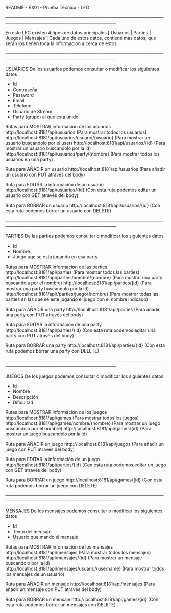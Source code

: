 
README - EX01 - Prueba Técnica - LFG

─────────────────────────────────────────────────────────────────────────────────────

En este LFG existen 4 tipos de datos principales [ Usuarios | Parties | Juegos | Mensajes ]
Cada uno de estos datos, contiene mas datos, que serán los tienen toda la informacion a cerca de estos.

─────────────────────────────────────────────────────────────────────────────────────

USUARIOS
De los usuarios podemos consultar o modificar los siguientes datos
- Id
- Contraseña
- Password
- Email
- Telefono
- Usuario de Stream
- Party (grupo) al que esta unido

Rutas para MOSTRAR información de los usuarios
http://localhost:8181/api/usuarios (Para mostrar todos los usuarios)
http://localhost:8181/api/usuarios/usuario/{usuario} (Para mostrar un usuario buscandolo por el user)
http://localhost:8181/api/usuarios/{id} (Para mostrar un usuario buscandolo por la id)
http://localhost:8181/api/usuarios/party/{nombre} (Para mostrar todos los usuarios en una party)

Ruta para AÑADIR un usuario
http://localhost:8181/api/usuarios (Para añadir un usuario con PUT através del body)

Ruta para EDITAR la información de un usuario
http://localhost:8181/api/usuarios/{id} (Con esta ruta podemos editar un usuario con GET através del body) 

Ruta para BORRAR un usuario
http://localhost:8181/api/usuarios/{id} (Con esta ruta podemos borrar un usuario con DELETE) 

─────────────────────────────────────────────────────────────────────────────────────

PARTIES
De las parties podemos consultar o modificar los siguientes datos
- Id
- Nombre
- Juego uqe se esta jugando en esa party

Rutas para MOSTRAR información de las parties
http://localhost:8181/api/parties (Para mostrar todos las parties)
http://localhost:8181/api/parties/nombre/{nombre} (Para mostrar una party buscandola por el nombre)
http://localhost:8181/api/parties/{id} (Para mostrar una party buscandolo por la id)
http://localhost:8181/api//parties/juego/{nombre} (Para mostrar todas las parties en las que se este jugando el juego con el nombre indicado)

Ruta para AÑADIR una party
http://localhost:8181/api/parties (Para añadir una party con PUT através del body)

Ruta para EDITAR la información de una party
http://localhost:8181/api/parties/{id} (Con esta ruta podemos editar una party con PUT através del body) 

Ruta para BORRAR una party
http://localhost:8181/api/parties/{id} (Con esta ruta podemos borrar una party con DELETE) 

─────────────────────────────────────────────────────────────────────────────────────

JUEGOS
De los juegos podemos consultar o modificar los siguientes datos
- Id
- Nombre
- Descripción
- Dificultad

Rutas para MOSTRAR información de los juegos
http://localhost:8181/api/games (Para mostrar todos los juegos)
http://localhost:8181/api/games/nombre/{nombre} (Para mostrar un juego buscandolo por el nombre)
http://localhost:8181/api/games/{id} (Para mostrar un juego buscandolo por la id)

Ruta para AÑADIR un juego
http://localhost:8181/api/juegos (Para añadir un juego con PUT através del body)

Ruta para EDITAR la información de un juego
http://localhost:8181/api/parties/{id} (Con esta ruta podemos editar un juego con GET através del body) 

Ruta para BORRAR un juego
http://localhost:8181/api/games/{id} (Con esta ruta podemos borrar un juego con DELETE) 

─────────────────────────────────────────────────────────────────────────────────────

MENSAJES
De los mensajes podemos consultar o modificar los siguientes datos
- Id
- Texto del mensaje
- Usuario que mando el mensaje

Rutas para MOSTRAR información de los mensajes
http://localhost:8181/api/mensajes (Para mostrar todos los mensajes)
http://localhost:8181/api/mensajes/{id} (Para mostrar un mensaje buscandolo por la id)
http://localhost:8181/api/mensajes/usuario/{username} (Para mostrar todos los mensajes de un usuario)

Ruta para AÑADIR un mensaje
http://localhost:8181/api/mensajes (Para añadir un mensaje con PUT através del body)

Ruta para BORRAR un mensaje
http://localhost:8181/api/games/{id} (Con esta ruta podemos borrar un mensajes con DELETE) 
